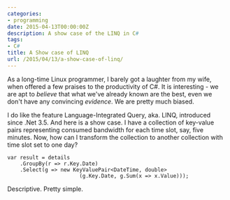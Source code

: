 ```yaml
---
categories:
- programming
date: 2015-04-13T00:00:00Z
description: A show case of the LINQ in C#
tags:
- C#
title: A Show case of LINQ
url: /2015/04/13/a-show-case-of-linq/
---
```



As a long-time Linux programmer, I barely got a laughter from my
wife, when offered a few praises to the productivity of C#.  It is
interesting - we are apt to *believe* that what we've already known
are the best, even we don't have any convincing *evidence*. We are
pretty much biased.

I do like the feature Language-Integrated Query, aka. LINQ, introduced
since .Net 3.5. And here is a show case. I have a collection of
key-value pairs representing consumed bandwidth for each time slot,
say, five minutes.  Now, how can I transform the collection to another
collection with time slot set to one day?

    var result = details
        .GroupBy(r => r.Key.Date)
        .Select(g => new KeyValuePair<DateTime, double>
                           (g.Key.Date, g.Sum(x => x.Value)));

Descriptive. Pretty simple.

